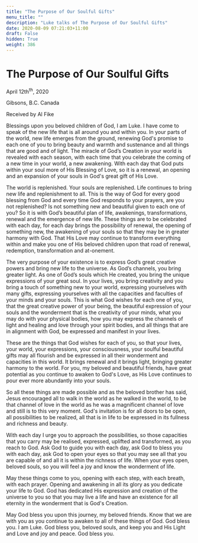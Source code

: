 ```yaml
---
title: "The Purpose of Our Soulful Gifts"
menu_title: ""
description: "Luke talks of The Purpose of Our Soulful Gifts"
date: 2020-08-09 07:21:03+11:00
draft: False
hidden: True
weight: 386
---
```

# The Purpose of Our Soulful Gifts

April 12th<sup>th</sup>, 2020

Gibsons, B.C. Canada

Received by Al Fike



Blessings upon you beloved children of God, I am Luke. I have come to speak of the new life that is all around you and within you. In your parts of the world, new life emerges from the ground, renewing God's promise to each one of you to bring beauty and warmth and sustenance and all things that are good and of light. The miracle of God’s Creation in your world is revealed with each season, with each time that you celebrate the coming of a new time in your world, a new awakening. With each day that God puts within your soul more of His Blessing of Love, so it is a renewal, an opening and an expansion of your souls in God's great gift of His Love. 

The world is replenished. Your souls are replenished. Life continues to bring new life and replenishment to all. This is the way of God for every good blessing from God and every time God responds to your prayers, are you not replenished? Is not something new and beautiful given to each one of you? So it is with God’s beautiful plan of life, awakenings, transformations, renewal and the emergence of new life. These things are to be celebrated with each day, for each day brings the possibility of renewal, the opening of something new, the awakening of your souls so that they may be in greater harmony with God. That His Love may continue to transform everything within and make you one of His beloved children upon that road of renewal, redemption, transformation and at-onement.

The very purpose of your existence is to express God’s great creative powers and bring new life to the universe. As God’s channels, you bring greater light. As one of God’s souls which He created, you bring the unique expressions of your great soul. In your lives, you bring creativity and you bring a touch of something new to your world, expressing yourselves with many gifts, expressing yourselves with all the capacities and faculties of your minds and your souls. This is what God wishes for each one of you,  that the great creative power of your being, the beautiful expression of your souls and the wonderment that is the creativity of your minds, what you may do with your physical bodies, how you may express the channels of light and healing and love through your spirit bodies, and all things that are in alignment with God, be expressed and manifest in your lives. 

These are the things that God wishes for each of you, so that your lives, your world, your expressions, your consciousness, your soulful beautiful gifts may all flourish and be expressed in all their wonderment and capacities in this world. It brings renewal and it brings light, bringing greater harmony to the world. For you, my beloved and beautiful friends, have great potential as you continue to awaken to God's Love, as His Love continues to pour ever more abundantly into your souls. 

So all these things are made possible and as the beloved brother has said, Jesus encouraged all to walk in the world as he walked in the world, to be that channel of love in the world as he was a magnificent channel of love and still is to this very moment. God's invitation is for all doors to be open, all possibilities to be realized, all that is in life to be expressed in its fullness and richness and beauty. 

With each day I urge you to approach the possibilities, so those capacities that you carry may be realised, expressed, uplifted and transformed, as you reach to God. Ask God to guide you with each day, ask God to bless you with each day, ask God to open your eyes so that you may see all that you are capable of and all it is within the richness of life. When your eyes open, beloved souls, so you will feel a joy and know the wonderment of life. 

May these things come to you, opening with each step, with each breath, with each prayer. Opening and awakening in all its glory as you dedicate your life to God. God has dedicated His expression and creation of the universe to you so that you may live a life and have an existence for all eternity in the wonderment that is God's Creation.

May God bless you upon this journey, my beloved friends. Know that we are with you as you continue to awaken to all of these things of God. God bless you. I am Luke. God bless you, beloved souls, and keep you and His Light and Love and joy and peace. God bless you.